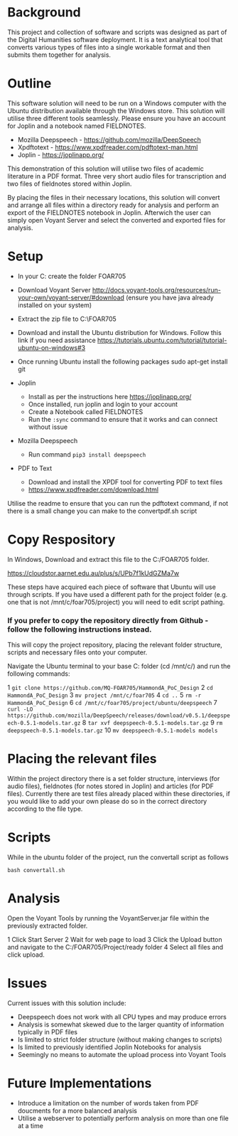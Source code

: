 # Background
This project and collection of software and scripts was designed as part of the Digital Humanities software deployment. It is a text analytical tool that converts various types of files into a single workable format and then submits them together for analysis.

# Outline
This software solution will need to be run on a Windows computer with the Ubuntu distribution available through the Windows store. This solution will utilise three different tools seamlessly. Please ensure you have an account for Joplin and a notebook named FIELDNOTES.

- Mozilla Deepspeech - https://github.com/mozilla/DeepSpeech
- Xpdftotext - https://www.xpdfreader.com/pdftotext-man.html
- Joplin - https://joplinapp.org/

This demonstration of this solution will utilise two files of academic literature in a PDF format. Three very short audio files for transcription and two files of fieldnotes stored within Joplin.

By placing the files in their necessary locations, this solution will convert and arrange all files within a directory ready for analysis and perform an export of the FIELDNOTES notebook in Joplin. Afterwich the user can simply open Voyant Server and select the converted and exported files for analysis.

# Setup
- In your C: create the folder FOAR705

- Download Voyant Server
http://docs.voyant-tools.org/resources/run-your-own/voyant-server/#download
(ensure you have java already installed on your system)

- Extract the zip file to C:\FOAR705

- Download and install the Ubuntu distribution for Windows.
Follow this link if you need assistance https://tutorials.ubuntu.com/tutorial/tutorial-ubuntu-on-windows#3

- Once running Ubuntu install the following packages
sudo apt-get install git

- Joplin
  - Install as per the instructions here https://joplinapp.org/
  - Once installed, run joplin and login to your account
  - Create a Notebook called FIELDNOTES
  - Run the `:sync` command to ensure that it works and can connect without issue

- Mozilla Deepspeech
  - Run command `pip3 install deepspeech`

- PDF to Text
  - Download and install the XPDF tool for converting PDF to text files
  - https://www.xpdfreader.com/download.html
  
Utilise the readme to ensure that you can run the pdftotext command, if not there is a small change you can make to the convertpdf.sh script



# Copy Respository
In Windows,
Download and extract this file to the C:/FOAR705 folder.

<https://cloudstor.aarnet.edu.au/plus/s/UPb7f1kUdGZMa7w>



These steps have acquired each piece of software that Ubuntu will use through scripts. If you have used a different path for the project folder (e.g. one that is not /mnt/c/foar705/project) you will need to edit script pathing. 



### If you prefer to copy the repository directly from Github - follow the following instructions instead.
This will copy the project repository, placing the relevant folder structure, scripts and necessary files onto your computer. 

Navigate the Ubuntu terminal to your base C: folder (cd /mnt/c/) and run the following commands:

1 `git clone https://github.com/MQ-FOAR705/HammondA_PoC_Design`
2 `cd HammondA_PoC_Design`
3 `mv project /mnt/c/foar705`
4 `cd ..`
5 `rm -r HammondA_PoC_Design`
6 `cd /mnt/c/foar705/project/ubuntu/deepspeech`
7 `curl -LO https://github.com/mozilla/DeepSpeech/releases/download/v0.5.1/deepspeech-0.5.1-models.tar.gz`
8 `tar xvf deepspeech-0.5.1-models.tar.gz`
9 `rm deepspeech-0.5.1-models.tar.gz`
10 `mv deepspeech-0.5.1-models models`

# Placing the relevant files
Within the project directory there is a set folder structure, interviews (for audio files), fieldnotes (for notes stored in Joplin) and articles (for PDF files). Currently there are test files already placed within these directories, if you would like to add your own please do so in the correct directory according to the file type.

# Scripts
While in the ubuntu folder of the project, run the convertall script as follows

`bash convertall.sh`

# Analysis
Open the Voyant Tools by running the VoyantServer.jar file within the previously extracted folder.

1 Click Start Server
2 Wait for web page to load
3 Click the Upload button and navigate to the C:/FOAR705/Project/ready folder
4 Select all files and click upload.

# Issues
Current issues with this solution include:
- Deepspeech does not work with all CPU types and may produce errors
- Analysis is somewhat skewed due to the larger quantity of information typically in PDF files
- Is limited to strict folder structure (without making changes to scripts)
- Is limited to previously identified Joplin Notebooks for analysis
- Seemingly no means to automate the upload process into Voyant Tools

# Future Implementations
- Introduce a limitation on the number of words taken from PDF doucments for a more balanced analysis
- Utilise a webserver to potentially perform analysis on more than one file at a time
